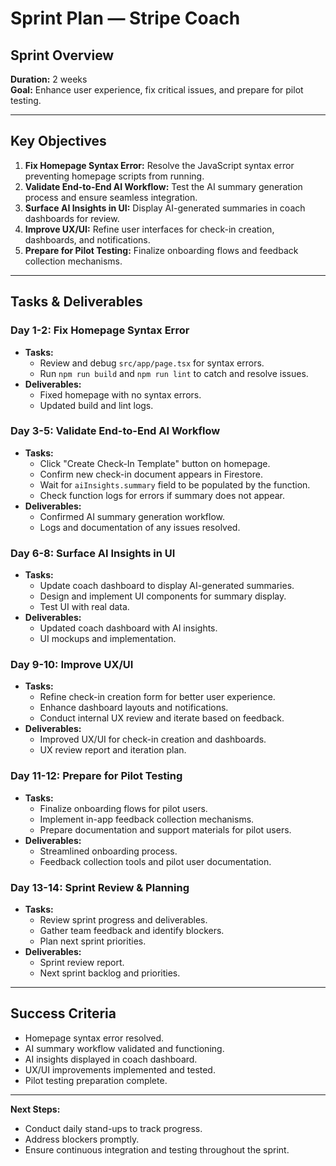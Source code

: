 # Sprint Plan — Stripe Coach

## Sprint Overview
**Duration:** 2 weeks  
**Goal:** Enhance user experience, fix critical issues, and prepare for pilot testing.

---

## Key Objectives
1. **Fix Homepage Syntax Error:** Resolve the JavaScript syntax error preventing homepage scripts from running.
2. **Validate End-to-End AI Workflow:** Test the AI summary generation process and ensure seamless integration.
3. **Surface AI Insights in UI:** Display AI-generated summaries in coach dashboards for review.
4. **Improve UX/UI:** Refine user interfaces for check-in creation, dashboards, and notifications.
5. **Prepare for Pilot Testing:** Finalize onboarding flows and feedback collection mechanisms.

---

## Tasks & Deliverables

### Day 1-2: Fix Homepage Syntax Error
- **Tasks:**
  - Review and debug `src/app/page.tsx` for syntax errors.
  - Run `npm run build` and `npm run lint` to catch and resolve issues.
- **Deliverables:**
  - Fixed homepage with no syntax errors.
  - Updated build and lint logs.

### Day 3-5: Validate End-to-End AI Workflow
- **Tasks:**
  - Click "Create Check-In Template" button on homepage.
  - Confirm new check-in document appears in Firestore.
  - Wait for `aiInsights.summary` field to be populated by the function.
  - Check function logs for errors if summary does not appear.
- **Deliverables:**
  - Confirmed AI summary generation workflow.
  - Logs and documentation of any issues resolved.

### Day 6-8: Surface AI Insights in UI
- **Tasks:**
  - Update coach dashboard to display AI-generated summaries.
  - Design and implement UI components for summary display.
  - Test UI with real data.
- **Deliverables:**
  - Updated coach dashboard with AI insights.
  - UI mockups and implementation.

### Day 9-10: Improve UX/UI
- **Tasks:**
  - Refine check-in creation form for better user experience.
  - Enhance dashboard layouts and notifications.
  - Conduct internal UX review and iterate based on feedback.
- **Deliverables:**
  - Improved UX/UI for check-in creation and dashboards.
  - UX review report and iteration plan.

### Day 11-12: Prepare for Pilot Testing
- **Tasks:**
  - Finalize onboarding flows for pilot users.
  - Implement in-app feedback collection mechanisms.
  - Prepare documentation and support materials for pilot users.
- **Deliverables:**
  - Streamlined onboarding process.
  - Feedback collection tools and pilot user documentation.

### Day 13-14: Sprint Review & Planning
- **Tasks:**
  - Review sprint progress and deliverables.
  - Gather team feedback and identify blockers.
  - Plan next sprint priorities.
- **Deliverables:**
  - Sprint review report.
  - Next sprint backlog and priorities.

---

## Success Criteria
- Homepage syntax error resolved.
- AI summary workflow validated and functioning.
- AI insights displayed in coach dashboard.
- UX/UI improvements implemented and tested.
- Pilot testing preparation complete.

---

**Next Steps:**  
- Conduct daily stand-ups to track progress.
- Address blockers promptly.
- Ensure continuous integration and testing throughout the sprint. 